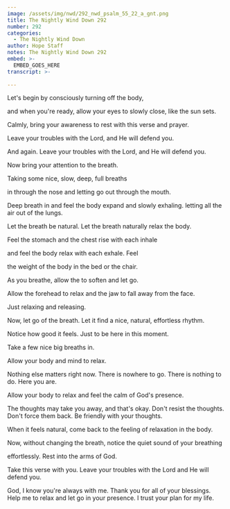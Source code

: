 ```yaml
---
image: /assets/img/nwd/292_nwd_psalm_55_22_a_gnt.png
title: The Nightly Wind Down 292
number: 292
categories:
  - The Nightly Wind Down
author: Hope Staff
notes: The Nightly Wind Down 292
embed: >-
  EMBED_GOES_HERE
transcript: >-
  
---
```

Let's begin by consciously turning off the body,

and when you're ready, allow your eyes to slowly close, like the sun sets.

Calmly, bring your awareness to rest with this verse and prayer.

Leave your troubles with the Lord, and He will defend you.

And again. Leave your troubles with the Lord, and He will defend you.

Now bring your attention to the breath.

Taking some nice, slow, deep, full breaths

in through the nose and letting go out through the mouth.

Deep breath in and feel the body expand and slowly exhaling. letting all the air out of the lungs.

Let the breath be natural. Let the breath naturally relax the body.

Feel the stomach and the chest rise with each inhale

and feel the body relax with each exhale. Feel

the weight of the body in the bed or the chair.

As you breathe, allow the to soften and let go.

Allow the forehead to relax and the jaw to fall away from the face.

Just relaxing and releasing.

Now, let go of the breath. Let it find a nice, natural, effortless rhythm.

Notice how good it feels. Just to be here in this moment.

Take a few nice big breaths in.

Allow your body and mind to relax.

Nothing else matters right now. There is nowhere to go. There is nothing to do. Here you are.

Allow your body to relax and feel the calm of God's presence.

The thoughts may take you away, and that's okay. Don't resist the thoughts. Don't force them back. Be friendly with your thoughts.

When it feels natural, come back to the feeling of relaxation in the body.

Now, without changing the breath, notice the quiet sound of your breathing

effortlessly. Rest into the arms of God.

Take this verse with you. Leave your troubles with the Lord and He will defend you.

God, I know you're always with me. Thank you for all of your blessings. Help me to relax and let go in your presence. I trust your plan for my life.

